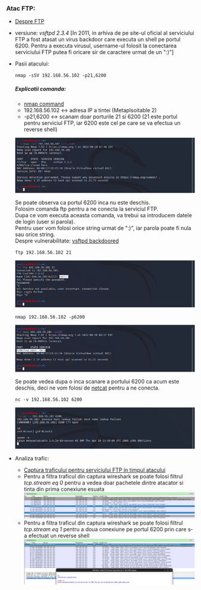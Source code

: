 
### Atac FTP:

   - [Despre FTP](https://github.com/Dani780-C/Cyber-security/blob/main/learn/_ftp.md)
   - versiune: *vsftpd 2.3.4*
   [In 2011, in arhiva de pe site-ul oficial al serviciului FTP a fost atasat un virus backdoor care executa un shell pe portul 6200. Pentru a executa virusul, username-ul folosit la conectarea serviciului FTP putea fi oricare sir de caractere urmat de un ":)"]

   - Pasii atacului:
      
         nmap -sSV 192.168.56.102 -p21,6200
     ##### Explicatii comanda:
        - [nmap command](https://github.com/Dani780-C/Cyber-security/blob/main/tools/nmap.md)
        - 192.168.56.102 <-> adresa IP a tintei (Metaplsoitable 2)
        - -p21,6200 <-> scanam doar porturile 21 si 6200 (21 este portul pentru serviciul FTP, iar 6200 este cel pe care se va efectua un reverse shell)
  
     ![My Image](https://github.com/Dani780-C/Cyber-security/blob/main/attacks/imgs/ftp-nmap-1.png)

     Se poate observa ca portul 6200 inca nu este deschis.  
     Folosim comanda ftp pentru a ne conecta la serviciul FTP.  
     Dupa ce vom executa aceasta comanda, va trebui sa introducem datele de login (user si parola).  
     Pentru user vom folosi orice string urmat de ":)", iar parola poate fi nula sau orice string.  
     Despre vulnerabilitate: [vsftpd backdoored](https://scarybeastsecurity.blogspot.com/2011/07/alert-vsftpd-download-backdoored.html)
     
         ftp 192.168.56.102 21
     
     ![My Image](https://github.com/Dani780-C/Cyber-security/blob/main/attacks/imgs/ftp-2.png)
     
         nmap 192.168.56.102 -p6200
         
     ![My Image](https://github.com/Dani780-C/Cyber-security/blob/main/attacks/imgs/ftp-nmap-2.png)
     
     Se poate vedea dupa o inca scanare a portului 6200 ca acum este deschis, deci ne vom folosi de [netcat](https://github.com/Dani780-C/Cyber-security/blob/main/tools/netcat.md) pentru a ne conecta.
     
         nc -v 192.168.56.102 6200
             
      ![My Image](https://github.com/Dani780-C/Cyber-security/blob/main/attacks/imgs/ftp-done.png)
     
   - Analiza trafic:
      - [Captura traficului pentru serviciului FTP in timpul atacului](https://github.com/Dani780-C/Cyber-security/blob/main/captures/ftp-traffic.pcapng)
      - Pentru a filtra traficul din captura wireshark se poate folosi filtrul *tcp.stream eq 0* pentru a vedea doar pachetele dintre atacator si tinta din prima conexiune esuata
      ![My Image](https://github.com/Dani780-C/Cyber-security/blob/main/attacks/imgs/ftp-first-connection.png)
      - Pentru a filtra traficul din captura wireshark se poate folosi filtrul *tcp.stream eq 1* pentru a doua conexiune pe portul 6200 prin care s-a efectuat un reverse shell
      ![My Image](https://github.com/Dani780-C/Cyber-security/blob/main/attacks/imgs/ftp-second-conn-port-6200.png)
